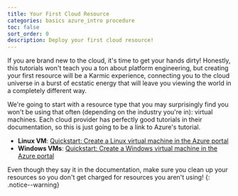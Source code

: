 ```yaml
---
title: Your First Cloud Resource
categories: basics azure_intro procedure
toc: false
sort_order: 0
description: Deploy your first cloud resource!
---
```

If you are brand new to the cloud, it's time to get your hands dirty! Honestly, this tutorials won't teach you a ton about platform engineering, but creating your first resource will be a Karmic experience, connecting you to the cloud universe in a burst of ecstatic energy that will leave you viewing the world in a completely different way.

We're going to start with a resource type that you may surprisingly find you won't be using that often (depending on the industry you're in): virtual machines. Each cloud provider has perfectly good tutorials in their documentation, so this is just going to be a link to Azure's tutorial.
<!--more-->

- **Linux VM**: [Quickstart: Create a Linux virtual machine in the Azure portal](https://learn.microsoft.com/en-us/azure/virtual-machines/linux/quick-create-portal?tabs=ubuntu)
- **Windows VMs**: [Quickstart: Create a Windows virtual machine in the Azure portal](https://learn.microsoft.com/en-us/azure/virtual-machines/windows/quick-create-portal)

Even though they say it in the documentation, make sure you clean up your resources so you don't get charged for resources you aren't using!
{: .notice--warning}
